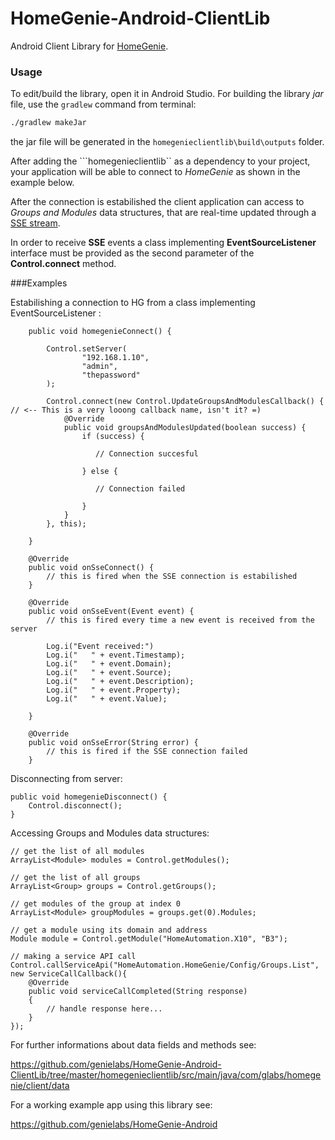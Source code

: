 HomeGenie-Android-ClientLib
===========================

Android Client Library for [HomeGenie](https://github.com/genielabs/HomeGenie).

### Usage

To edit/build the library, open it in Android Studio. For building the library *jar* file, use the ```gradlew``` command from terminal:

```bash
./gradlew makeJar
```

the jar file will be generated in the ```homegenieclientlib\build\outputs``` folder.

After adding the ```homegenieclientlib`` as a dependency to your project, your application will be able to connect to *HomeGenie* as shown in the example below.

After the connection is estabilished the client application can access to *Groups and Modules* data structures, that are real-time updated through a [SSE stream](http://en.wikipedia.org/wiki/Server-sent_events).

In order to receive **SSE** events a class implementing **EventSourceListener** interface must be provided as the second parameter of the **Control.connect** method.

###Examples

Estabilishing a connection to HG from a class implementing EventSourceListener :

        public void homegenieConnect() {
        
            Control.setServer(
                    "192.168.1.10",
                    "admin",
                    "thepassword"
            );
            
            Control.connect(new Control.UpdateGroupsAndModulesCallback() {  // <-- This is a very looong callback name, isn't it? =)
                @Override
                public void groupsAndModulesUpdated(boolean success) {
                    if (success) {
                    
                       // Connection succesful
                    
                    } else {
                    
                       // Connection failed
                    
                    }
                }
            }, this);
            
        }
        
        @Override
        public void onSseConnect() {
            // this is fired when the SSE connection is estabilished
        }

        @Override
        public void onSseEvent(Event event) {
            // this is fired every time a new event is received from the server
            
            Log.i("Event received:")
            Log.i("   " + event.Timestamp);
            Log.i("   " + event.Domain);
            Log.i("   " + event.Source);
            Log.i("   " + event.Description);
            Log.i("   " + event.Property);
            Log.i("   " + event.Value);
            
        }

        @Override
        public void onSseError(String error) {
            // this is fired if the SSE connection failed
        }        
     
Disconnecting from server:

    public void homegenieDisconnect() {
        Control.disconnect();
    }
    
Accessing Groups and Modules data structures:

    // get the list of all modules
    ArrayList<Module> modules = Control.getModules();
    
    // get the list of all groups
    ArrayList<Group> groups = Control.getGroups();
    
    // get modules of the group at index 0
    ArrayList<Module> groupModules = groups.get(0).Modules;
    
    // get a module using its domain and address
    Module module = Control.getModule("HomeAutomation.X10", "B3");
    
    // making a service API call
    Control.callServiceApi("HomeAutomation.HomeGenie/Config/Groups.List", new ServiceCallCallback(){
        @Override
        public void serviceCallCompleted(String response)
        {
            // handle response here...
        }
    });

For further informations about data fields and methods see:

https://github.com/genielabs/HomeGenie-Android-ClientLib/tree/master/homegenieclientlib/src/main/java/com/glabs/homegenie/client/data

For a working example app using this library see:

https://github.com/genielabs/HomeGenie-Android








